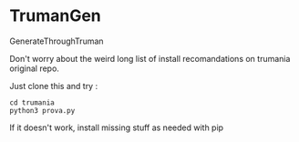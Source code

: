 # TrumanGen
GenerateThroughTruman

Don't worry about the weird long list of install recomandations on trumania original repo.

Just clone this and try :

```
cd trumania
python3 prova.py
```

If it doesn't work, install missing stuff as needed with pip
